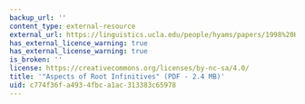 ```yaml
---
backup_url: ''
content_type: external-resource
external_url: https://linguistics.ucla.edu/people/hyams/papers/1998%20Hoekstra%20and%20Hyams%20Lingua.pdf
has_external_licence_warning: true
has_external_license_warning: true
is_broken: ''
license: https://creativecommons.org/licenses/by-nc-sa/4.0/
title: '"Aspects of Root Infinitives" (PDF - 2.4 MB)'
uid: c774f36f-a493-4fbc-a1ac-313383c65978
---
```


